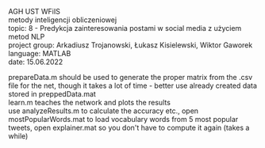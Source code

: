 AGH UST WFiIS  
metody inteligencji obliczeniowej  
topic: 8 - Predykcja zainteresowania postami w social media z użyciem metod NLP  
project group: Arkadiusz Trojanowski, Łukasz Kisielewski, Wiktor Gaworek  
language: MATLAB  
date: 15.06.2022  

prepareData.m should be used to generate the proper matrix from the .csv file for the net, though it takes a lot of time - better use already created data stored in preppedData.mat  
learn.m teaches the network and plots the results  
use analyzeResults.m to calculate the accuracy etc., open mostPopularWords.mat to load vocabulary words from 5 most popular tweets, open explainer.mat so you don't have to compute it again (takes a while)

